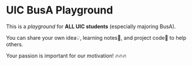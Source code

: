 # UIC BusA Playground

This is a _playground_ for __ALL UIC students__ (especially majoring BusA).

You can share your own idea💡, learning notes📝, and project code📁 to help others.

Your passion is important for our motivation! 🔥🔥🔥
